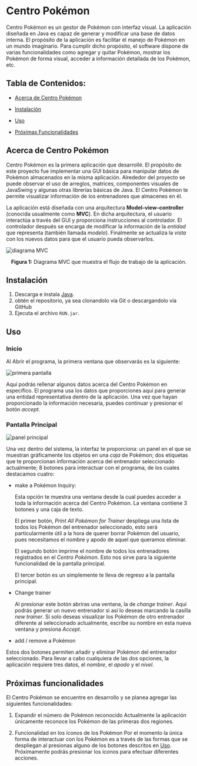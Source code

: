 # Centro Pokémon

Centro Pokémon es un gestor de Pokémon con interfaz visual. La aplicación diseñada en Java es capaz de generar y modificar una base de datos interna. El propósito de la aplicación es facilitar el manejo de Pokémon en un mundo imaginario. Para cumplir dicho propósito, el software dispone de varias funcionalidades como agregar y quitar Pokémon, mostrar los Pokémon de forma visual, acceder a información detallada de los Pokémon, etc. 

## Tabla de Contenidos:
* [Acerca de Centro Pokémon](#acerca-de-centro-pok%C3%A9mon)

* [Instalación](#instalaci%C3%B3n)

* [Uso](#Uso)

* [Próximas Funcionalidades](#pr%C3%B3ximas-funcionalidades)

## Acerca de Centro Pokémon
Centro Pokémon es la primera aplicación que desarrollé. El propósito de este proyecto fue implementar una GUI básica para manipular datos de Pokémon almacenados en la misma aplicación. Alrededor del proyecto se puede observar el uso de arreglos, matrices, componentes visuales de JavaSwing y algunas otras librerías básicas de Java. El Centro Pokémon te permite visualizar información de los entrenadores que almacenes en él.

La aplicación está diseñada con una arquitectura **Model–view–controller** (conocida usualmente como **MVC**). En dicha arquitectura, el usuario interactúa a través del GUI y proporciona instrucciones al controlador. El controlador después se encarga de modificar la información de la *entidad* que representa (también llamada *modelo*). Finalmente se actualiza la *vista* con los nuevos datos para que el usuario pueda observarlos.

  ![diagrama MVC](https://upload.wikimedia.org/wikipedia/commons/thumb/a/a0/MVC-Process.svg/1200px-MVC-Process.svg.png "MVC model")
  <p align="center">
    <b>Figura 1:</b> Diagrama MVC que muestra el flujo de trabajo de la aplicación.
  </p>
  
## Instalación

1. Descarga e instala [Java](https://www.java.com/).
2. obtén el repositorio, ya sea clonandolo vía Git o descargandolo vía GitHub
3. Ejecuta el archivo `RUN.jar`.

## Uso 

### Inicio

Al Abrir el programa, la primera ventana que observarás es la siguiente:

  ![](https://i.imgur.com/FO903cg.png "primera pantalla")
 
Aquí podrás rellenar algunos datos acerca del Centro Pokémon en específico. El programa usa los datos que proporciones aquí para generar una entidad representativa dentro de la aplicación. Una vez que hayan proporcionado la información necesaria, puedes continuar y presionar el botón *accept*.

### Pantalla Principal

  ![](https://i.imgur.com/QEcDxmw.png "panel principal")
  
Una vez dentro del sistema, la interfaz te proporciona: un panel en el que se muestran gráficamente los objetos en una *caja* de Pokémon; dos etiquetas que te proporcionan información acerca del entrenador seleccionado actualmente; 8 botones para interactuar con el programa, de los cuales destacamos cuatro:

* make a Pokémon Inquiry:

  Esta opción te muestra una ventana desde la cual puedes acceder a toda la información acerca del Centro Pokémon. La ventana contiene 3 botones y una caja de texto. 

  El primer botón, *Print All Pokémon for Trainer* despliega una lista de todos los Pokémon del entrenador seleccionado, esto será particularmente útil a la hora de querer borrar Pokémon del usuario, pues necesitamos el nombre y apodo de aquel que queramos eliminar.

  El segundo botón imprime el nombre de todos los entrenadores registrados en el *Centro Pokémon*. Esto nos sirve para la siguiente funcionalidad de la pantalla principal.

  El tercer botón es un simplemente te lleva de regreso a la pantalla principal.


* Change trainer

  Al presionar este botón abriras una ventana, la de *change trainer*. Aquí podrás generar un nuevo entrenador si así lo deseas marcando la casilla *new trainer*. Si solo deseas visualizar los Pokémon de otro entrenador diferente al seleccionado actualmente, escribe su nombre en esta nueva ventana y presiona *Accept*.
  
 * add / remove a Pokémon

  Estos dos botones permiten añadir y eliminar Pokémon del entrenador seleccionado. Para llevar a cabo cualquiera de las dos opciones, la aplicación requiere tres datos, el *nombre*, el *apodo* y el *nivel*.

## Próximas funcionalidades

El Centro Pokémon se encuentre en desarrollo y se planea agregar las siguientes funcionalidades:

1. Expandir el número de Pokémon reconocido
  Actualmente la aplicación únicamente reconoce los Pokémon de las primeras dos regiones. 
  
2. Funcionalidad en los íconos de los Pokémon
  Por el momento la única forma de interactuar con los Pokémon es a través de las formas que se despliegan al presionas alguno de los botones descritos en [Uso](#Uso).
  Próximamente podrás presionar los íconos para efectuar diferentes acciones.
